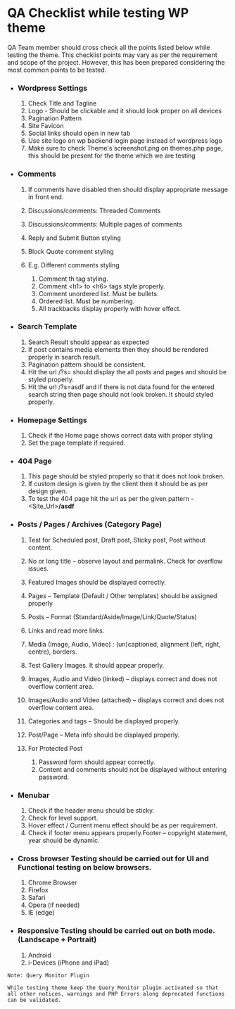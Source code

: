 # QA Checklist while testing WP theme

QA Team member should cross check all the points listed below while testing the theme. This checklist points may vary as per the requirement and scope of the project. However, this has been prepared considering the most common points to be tested.

* ### **Wordpress Settings**

  1. Check Title and Tagline
  2. Logo - Should be clickable and it should look proper on all devices
  3. Pagination Pattern
  4. Site Favicon
  5. Social links should open in new tab
  6. Use site logo on wp backend login page instead of wordpress logo
  7. Make sure to check Theme's screenshot.png on themes.php page, this should be present for the theme which we are testing
* ### **Comments**

  1. If comments have disabled then should display appropriate message in front end.
  2. Discussions/comments: Threaded Comments
  3. Discussions/comments: Multiple pages of comments
  4. Reply and Submit Button styling
  5. Block Quote comment styling
  6. E.g. Different comments styling

     1. Comment th tag styling.
     2. Comment &lt;h1&gt; to &lt;h6&gt; tags style properly.
     3. Comment unordered list. Must be bullets.
     4. Ordered list. Must be numbering.
     5. All trackbacks display properly with hover effect.
* ### **Search Template**

  1. Search Result should appear as expected
  2. If post contains media elements then they should be rendered properly in search result.
  3. Pagination pattern should be consistent.
  4. Hit the url /?s= should display the all posts and pages and should be styled properly.
  5. Hit the url /?s=asdf and if there is not data found for the entered search string then page should not look broken. It should styled properly.
* ### **Homepage Settings**

  1. Check if the Home page shows correct data with proper styling
  2. Set the page template if required.
* ### **404 Page**

  1. This page should be styled properly so that it does not look broken.
  2. If custom design is given by the client then it should be as per design given.
  3. To test the 404 page hit the url as per the given pattern - &lt;Site\_Url&gt;**/asdf**
* ### **Posts / Pages / Archives \(Category Page\)**

  1. Test for Scheduled post, Draft post, Sticky post, Post without content.
  2. No or long title – observe layout and permalink. Check for overflow issues.
  3. Featured Images should be displayed correctly.
  4. Pages – Template \(Default / Other templates\) should be assigned properly
  5. Posts – Format \(Standard/Aside/Image/Link/Quote/Status\)
  6. Links and read more links.
  7. Media \(Image, Audio, Video\) : \(un\)captioned, alignment \(left, right, centre\), borders.
  8. Test Gallery Images. It should appear properly.
  9. Images, Audio and Video \(linked\) – displays correct and does not overflow content area.
  10. Images/Audio and Video \(attached\) – displays correct and does not overflow content area.
  11. Categories and tags – Should be displayed properly.
  12. Post/Page – Meta info should be displayed properly.
  13. For Protected Post

      1. Password form should appear correctly.
      2. Content and comments should not be displayed without entering password.
* ### **Menubar**

  1. Check if the header menu should be sticky.
  2. Check for level support.
  3. Hover effect / Current menu effect should be as per requirement.
  4. Check if footer menu appears properly.Footer – copyright statement, year should be dynamic.
* ### **Cross browser Testing should be carried out for UI and Functional testing on below browsers.**

  1. Chrome Browser
  2. Firefox
  3. Safari
  4. Opera \(if needed\)
  5. IE \(edge\)
* ### **Responsive Testing should be carried out on both mode. \(Landscape + Portrait\)**

  1. Android
  2. i-Devices \(iPhone and iPad\)

`Note: Query Monitor Plugin`

`While testing theme keep the Query Monitor plugin activated so that all other notices, warnings and PHP Errors along deprecated functions can be validated.`

